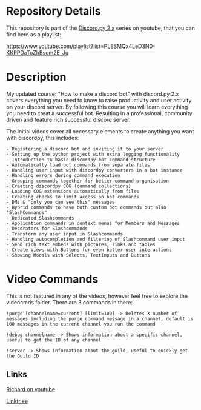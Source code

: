 # Repository Details

This repository is part of the [Discord.py 2.x](https://discordpy.readthedocs.io/en/stable/) series on youtube, that you can find here as a playlist:

https://www.youtube.com/playlist?list=PLESMQx4LeD3N0-KKPPDaToZhBsom2E_Ju

# Description
My updated course: "How to make a discord bot" with discord.py 2.x covers everything you need to know to raise productivity and user activity on your discord server. By following this course you will learn everything you need to creat a successful bot. Resulting in a professional, community driven and feature rich successful discord server. 

The initial videos cover all necessary elements to create anything you want with discordpy, this includes:

	- Registering a discord bot and inviting it to your server
	- Setting up the python project with extra logging functionality
	- Introduction to basic discordpy bot command structure
	- Automatically load bot commands from separate files
	- Handling user input with discordpy converters in a bot instance
	- Handling errors during command execution
	- Grouping commands together for better command organisation
	- Creating discordpy COG (command collections)
	- Loading COG extensions automatically from files
	- Creating checks to limit access on bot commands
	- DMs & "only you can see this" messages
	- Hybrid commands to have both custom bot commands but also "SlashCommands"
	- Dedicated Slashcommands
	- Application commands in context menus for Members and Messages
	- Decorators for Slashcommands
	- Transform any user input in Slashcommands
	- Handling autocompletion and filtering of Slashcommand user input
	- Send rich text embeds with pictures, links and tables
	- Create Views with Buttons for even better user interactions
    - Showing Modals with Selects, TextInputs and Buttons


# Video Commands

This is not featured in any of the videos, however feel free to explore the videocmds folder. There are 3 commands in there:
```
!purge [channelname=current] [limit=100] -> Deletes X number of messages including the purge command message in a channel, default is 100 messages in the current channel you run the command

!debug channelname -> Shows information about a specific channel, useful to get the ID of any channel

!server -> Shows information about the guild, useful to quickly get the Guild ID
```


## Links

[Richard on youtube](http://www.youtube.com/subscription_center?add_user=UCIJe3dIHGq1lIAxCCwx8eyA)

[Linktr.ee](https://linktr.ee/richardschwabe)